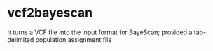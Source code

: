 # vcf2bayescan
It turns a VCF file into the input format for BayeScan; provided a tab-delimited population assignment file
